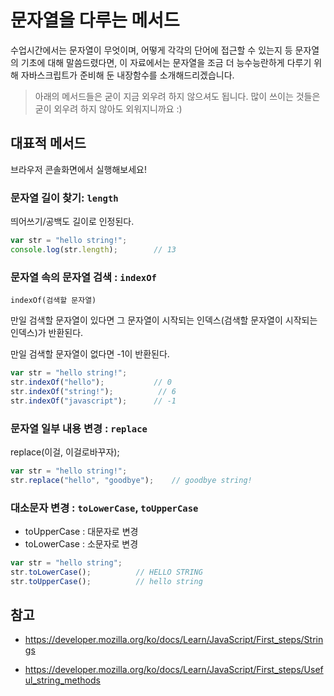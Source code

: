 # 문자열을 다루는 메서드

수업시간에서는 문자열이 무엇이며, 어떻게 각각의 단어에 접근할 수 있는지 등 문자열의 기초에 대해 말씀드렸다면, 이 자료에서는 문자열을 조금 더 능수능란하게 다루기 위해 자바스크립트가 준비해 둔 내장함수를 소개해드리겠습니다.

> 아래의 메서드들은 굳이 지금 외우려 하지 않으셔도 됩니다. 많이 쓰이는 것들은 굳이 외우려 하지 않아도 외워지니까요 :)

## 대표적 메서드

브라우저 콘솔화면에서 실행해보세요!

### 문자열 길이 찾기: `length`

띄어쓰기/공백도 길이로 인정된다.

```javascript
var str = "hello string!";
console.log(str.length);        // 13
```

### 문자열 속의 문자열 검색 : `indexOf`

`indexOf(검색할 문자열)`

만일 검색할 문자열이 있다면 그 문자열이 시작되는 인덱스(검색할 문자열이 시작되는 인덱스)가 반환된다.

만일 검색할 문자열이 없다면 -1이 반환된다. 

```javascript
var str = "hello string!";
str.indexOf("hello");           // 0
str.indexOf("string!");          // 6
str.indexOf("javascript");      // -1
```

### 문자열 일부 내용 변경 : `replace`

replace(이걸, 이걸로바꾸자);

```javascript
var str = "hello string!";
str.replace("hello", "goodbye");    // goodbye string!
```

### 대소문자 변경 : `toLowerCase`, `toUpperCase`

- toUpperCase : 대문자로 변경
- toLowerCase : 소문자로 변경

```javascript
var str = "hello string";
str.toLowerCase();          // HELLO STRING
str.toUpperCase();          // hello string
```

## 참고

- https://developer.mozilla.org/ko/docs/Learn/JavaScript/First_steps/Strings

- https://developer.mozilla.org/ko/docs/Learn/JavaScript/First_steps/Useful_string_methods